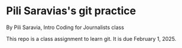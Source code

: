 # Pili Saravias's git practice

By Pili Saravia, Intro Coding for Journalists class

This repo is a class assignment to learn git. It is due February 1, 2025.
